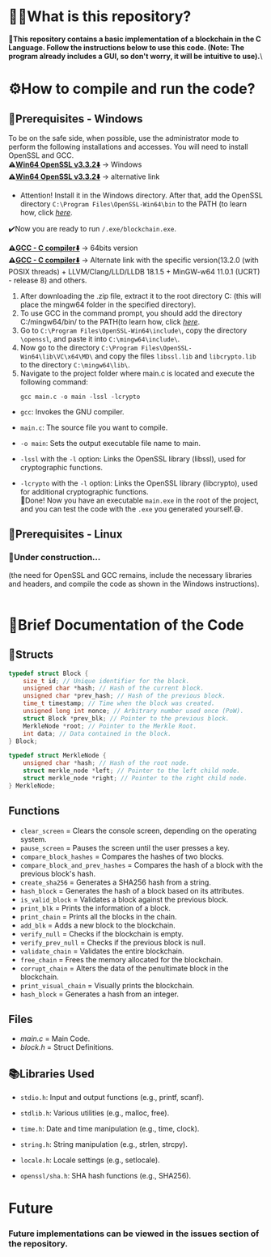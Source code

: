 # 🤷‍♂️What is this repository?
**💬This repository contains a basic implementation of a blockchain in the C Language. Follow the instructions below to use this code. (Note: The program already includes a GUI, so don't worry, it will be intuitive to use).**\

# ⚙️How to compile and run the code?

## 🚨Prerequisites - Windows
To be on the safe side, when possible, use the administrator mode to perform the following installations and accesses. You will need to install OpenSSL and GCC. \
**⚠️<u>[Win64 OpenSSL v3.3.2⬇️](https://slproweb.com/download/Win64OpenSSL-3_3_2.exe)</u>** -> Windows  
**⚠️<u>[Win64 OpenSSL v3.3.2⬇️](https://slproweb.com/products.html)</u>** -> alternative link
  * Attention! Install it in the Windows directory. After that, add the OpenSSL directory `C:\Program Files\OpenSSL-Win64\bin` to the PATH (to learn how, click [_here_](https://www.architectryan.com/2018/03/17/add-to-the-path-on-windows-10/).
  
  ✔️Now you are ready to run `/.exe/blockchain.exe`.


**⚠️<u>[GCC - C compiler⬇️](https://github.com/brechtsanders/winlibs_mingw/releases/download/13.2.0posix-18.1.5-11.0.1-ucrt-r8/winlibs-x86_64-posix-seh-gcc-13.2.0-llvm-18.1.5-mingw-w64ucrt-11.0.1-r8.zip)</u>** -> 64bits version \
**⚠️<u>[GCC - C compiler⬇️](https://winlibs.com/)</u>** -> Alternate link with the specific version(13.2.0 (with POSIX threads) + LLVM/Clang/LLD/LLDB 18.1.5 + MinGW-w64 11.0.1 (UCRT) - release 8) and others.

1. After downloading the .zip file, extract it to the root directory C: (this will place the mingw64 folder in the specified directory). 
2. To use GCC in the command prompt, you should add the directory C:/mingw64/bin/ to the PATH(to learn how, click [_here_](https://www.architectryan.com/2018/03/17/add-to-the-path-on-windows-10/).
3. Go to `C:\Program Files\OpenSSL-Win64\include\`, copy the directory `\openssl`, and paste it into `C:\mingw64\include\`.
4. Now go to the directory `C:\Program Files\OpenSSL-Win64\lib\VC\x64\MD\` and copy the files `libssl.lib` and `libcrypto.lib` to the directory `C:\mingw64\lib\`.
5. Navigate to the project folder where main.c is located and execute the following command:
      ```console
   gcc main.c -o main -lssl -lcrypto
   ```
* `gcc`: Invokes the GNU compiler.

* `main.c`: The source file you want to compile.

* `-o main`: Sets the output executable file name to main.

* `-lssl` with the `-l` option: Links the OpenSSL library (libssl), used for cryptographic functions.

* `-lcrypto` with the `-l` option: Links the OpenSSL library (libcrypto), used for additional cryptographic functions.\
  🎉Done! Now you have an executable `main.exe` in the root of the project, and you can test the code with the `.exe` you generated yourself.😄.


## 🚨Prerequisites - Linux
### 🚧Under construction... 
(the need for OpenSSL and GCC remains, include the necessary libraries and headers, and compile the code as shown in the Windows instructions).
<br/>
<br/>

# 📄Brief Documentation of the Code

## 🧱Structs
```C
typedef struct Block {
    size_t id; // Unique identifier for the block.
    unsigned char *hash; // Hash of the current block.
    unsigned char *prev_hash; // Hash of the previous block.
    time_t timestamp; // Time when the block was created.
    unsigned long int nonce; // Arbitrary number used once (PoW).
    struct Block *prev_blk; // Pointer to the previous block.
    MerkleNode *root; // Pointer to the Merkle Root.
    int data; // Data contained in the block.
} Block;
```

```C
typedef struct MerkleNode {
    unsigned char *hash; // Hash of the root node.
    struct merkle_node *left; // Pointer to the left child node.
    struct merkle_node *right; // Pointer to the right child node.
} MerkleNode;
```

## Functions

* `clear_screen` = Clears the console screen, depending on the operating system.
* `pause_screen` = Pauses the screen until the user presses a key.
* `compare_block_hashes` = Compares the hashes of two blocks.
* `compare_block_and_prev_hashes` = Compares the hash of a block with the previous block's hash.
* `create_sha256` = Generates a SHA256 hash from a string.
* `hash_block` = Generates the hash of a block based on its attributes.
* `is_valid_block` = Validates a block against the previous block.
* `print_blk` = Prints the information of a block.
* `print_chain` = Prints all the blocks in the chain.
* `add_blk` = Adds a new block to the blockchain.
* `verify_null` = Checks if the blockchain is empty.
* `verify_prev_null` = Checks if the previous block is null.
* `validate_chain` = Validates the entire blockchain.
* `free_chain` = Frees the memory allocated for the blockchain.
* `corrupt_chain` = Alters the data of the penultimate block in the blockchain.
* `print_visual_chain` = Visually prints the blockchain.
* `hash_block` = Generates a hash from an integer.

## Files
* _main.c_ = Main Code.
* _block.h_ = Struct Definitions.

## 📚Libraries Used
* `stdio.h`: Input and output functions (e.g., printf, scanf).

* `stdlib.h`: Various utilities (e.g., malloc, free).

* `time.h`: Date and time manipulation (e.g., time, clock).

* `string.h`: String manipulation (e.g., strlen, strcpy).

* `locale.h`: Locale settings (e.g., setlocale).

* `openssl/sha.h`: SHA hash functions (e.g., SHA256).

# Future
### Future implementations can be viewed in the issues section of the repository.